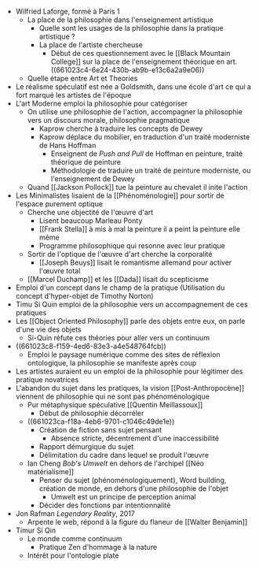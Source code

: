 - Wilfried Laforge, formé à Paris 1
	- La place de la philosophie dans l'enseignement artistique
		- Quelle sont les usages de la philosophie dans la pratique artistique ?
		- La place de l'artiste chercheuse
			- Début de ces questionnement avec le [[Black Mountain College]] sur la place de l'enseignement théorique en art. ((661023c4-6e24-430b-ab9b-e13c6a2a9e06))
	- Quelle étape entre Art et Theories
- Le réalisme spéculatif est née a Goldsmith, dans une école d'art ce qui a fort marqué les artistes de l'époque
- L'art Moderne emploi la philosophie pour catégoriser
	- On utilise une philosophie de l'action, accompagner la philosophie vers un discours morale, philosophie pragmatique
		- Kaprow cherche à traduire les concepts de Dewey
		- Kaprow déplace du mobilier, en traduction d'un traité moderniste de Hans Hoffman
			- Enseignent de *Push and Pull* de Hoffman en peinture, traité théorique de peinture
			- Méthodologie de traduire un traité de peinture moderniste, ou l'enseignement de Dewey
	- Quand [[Jackson Pollock]] tue la peinture au chevalet il inite l'action
- Les Minimalistes lisaient de la [[Phénoménologie]] pour sortir de l'espace purement optique
	- Cherche une objectité de l'œuvre d'art
		- Lisent beaucoup Marleau Ponty
		- [[Frank Stella]] à mis à mal la peinture il a peint la peinture elle même
		- Programme philosophique qui resonne avec leur pratique
	- Sortir de l'optique de l'œuvre d'art cherche la corporalité
		- [[Joseph Beuys]] lisait le romantisme allemand pour activer l'œuvre total
	- [[Marcel Duchamp]] et les [[Dada]] lisait du scepticisme
- Emploi d'un concept dans le champ de la pratique (Utilisation du concept d'hyper-objet de Timothy Norton)
- Timu Si Quin emploi de la philosophie vers un accompagnement de ces pratiques
- Les [[Object Oriented Philosophy]] parle des objets entre eux, on parle d'une vie des objets
	- Si-Quin réfute ces théories pour aller vers un continuum
- ((661023c8-f159-4ed6-83e3-a4e548764fcb))
	- Emploi le paysage numérique comme des sites de réflexion ontologique, la philosophie se manifeste après coup
- Les artistes auraient eu un emploi de la philosophie pour légitimer des pratique novatrices
- L'abandon du sujet dans les pratiques, la vision [[Post-Anthropocène]] viennent de philosophie qui ne sont pas phénoménologique
	- Pur métaphysique spéculative [[Quentin Meillassoux]]
		- Début de philosophie décorréler
	- ((661023ca-f18a-4eb6-9701-c1046c49de1e))
		- Création de fiction sans sujet pensant
			- Absence stricte, décentrement d'une inaccessibilité
		- Rapport démurgique du sujet
		- Délimitation du cadre dans lequel se produit l'œuvre
	- Ian Cheng *Bob's Umwelt*  en dehors de l'archipel [[Néo matérialisme]]
		- Penser du sujet (phénoménologiquement), Word building, création de monde, en dehors d'une philosophie de l'objet
			- Umwelt est un principe de perception animal
		- Décider des fonctions par intentionnalité
- Jon Rafman *Legendary Reality*, 2017
	- Arpente le web, répond à la figure du flaneur de [[Walter Benjamin]]
- Timur Si Qin
	- Le monde comme continuum
		- Pratique Zen d'hommage à la nature
	- Intérêt pour l'ontologie plate